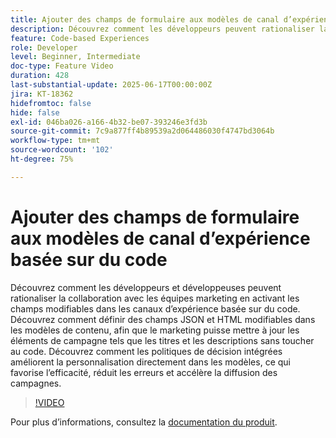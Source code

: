 ```yaml
---
title: Ajouter des champs de formulaire aux modèles de canal d’expérience basés sur du code
description: Découvrez comment les développeurs peuvent rationaliser la collaboration avec les équipes marketing en activant les champs modifiables dans les canaux d’expérience basés sur le code.
feature: Code-based Experiences
role: Developer
level: Beginner, Intermediate
doc-type: Feature Video
duration: 428
last-substantial-update: 2025-06-17T00:00:00Z
jira: KT-18362
hidefromtoc: false
hide: false
exl-id: 046ba026-a166-4b32-be07-393246e3fd3b
source-git-commit: 7c9a877ff4b89539a2d064486030f4747bd3064b
workflow-type: tm+mt
source-wordcount: '102'
ht-degree: 75%

---
```


# Ajouter des champs de formulaire aux modèles de canal d’expérience basée sur du code

Découvrez comment les développeurs et développeuses peuvent rationaliser la collaboration avec les équipes marketing en activant les champs modifiables dans les canaux d’expérience basée sur du code. Découvrez comment définir des champs JSON et HTML modifiables dans les modèles de contenu, afin que le marketing puisse mettre à jour les éléments de campagne tels que les titres et les descriptions sans toucher au code. Découvrez comment les politiques de décision intégrées améliorent la personnalisation directement dans les modèles, ce qui favorise l’efficacité, réduit les erreurs et accélère la diffusion des campagnes.

>[!VIDEO](https://video.tv.adobe.com/v/3463993/?learn=on&enablevpops&captions=fre_fr)

Pour plus d’informations, consultez la [documentation du produit](https://experienceleague.adobe.com/fr/docs/journey-optimizer/using/channels/code-based-experience/create-code-based-experiences/code-based-form-fields).
